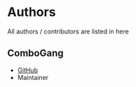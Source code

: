 # Authors
All authors / contributors are listed in here 

## ComboGang
- [GitHub](https://github.com/combogangreal)
- Maintainer